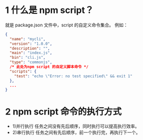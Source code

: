 # 1 什么是 npm script？

就是 package.json 文件中，script 的自定义命令集合。
例如：

```json
{
  "name": "mycli",
  "version": "1.0.0",
  "description": "",
  "main": "index.js",
  "bin": "cli.js",
  "type": "commonjs",
  /* 此处为npm script 的自定义脚本命令 */
  "scripts": {
    "test": "echo \"Error: no test specified\" && exit 1"
  },
  ...
}
```

# 2 npm script 命令的执行方式

- 1)并行执行
  任务之间没有先后顺序，同时执行可以提高执行效率。
- 2)串行执行
  任务之间有先后顺序，前一个执行完，再执行下一个。

